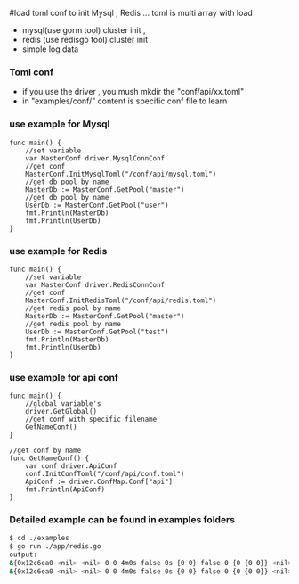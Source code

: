 #load toml conf to init Mysql , Redis ... 
 toml is multi array with load 
- mysql(use gorm tool) cluster  init ,
- redis (use redisgo tool) cluster init
- simple log data


### Toml conf 
- if you  use the driver , you mush mkdir the "conf/api/xx.toml"  
- in "examples/conf/" content is specific  conf file to learn

### use example for Mysql 
```golang 
func main() {
	//set variable
	var MasterConf driver.MysqlConnConf
	//get conf
	MasterConf.InitMysqlToml("/conf/api/mysql.toml")
	//get db pool by name
	MasterDb := MasterConf.GetPool("master")
	//get db pool by name
	UserDb := MasterConf.GetPool("user")
	fmt.Println(MasterDb)
	fmt.Println(UserDb)
}
```

### use example for Redis 
```golang
func main() {
	//set variable
	var MasterConf driver.RedisConnConf
	//get conf
	MasterConf.InitRedisToml("/conf/api/redis.toml")
	//get redis pool by name
	MasterDb := MasterConf.GetPool("master")
	//get redis pool by name
	UserDb := MasterConf.GetPool("test")
	fmt.Println(MasterDb)
	fmt.Println(UserDb)
}
```

### use example for api conf  
```golang
func main() {
	//global variable's
	driver.GetGlobal()
	//get conf with specific filename
	GetNameConf()
}

//get conf by name
func GetNameConf() {
	var conf driver.ApiConf
	conf.InitConfToml("/conf/api/conf.toml")
	ApiConf := driver.ConfMap.Conf["api"]
	fmt.Println(ApiConf)
}

```

###  Detailed example can be found in examples folders
```sh
$ cd ./examples
$ go run ./app/redis.go
output:
&{0x12c6ea0 <nil> <nil> 0 0 4m0s false 0s {0 0} false 0 {0 {0 0}} <nil> {0 <nil> <nil>} 0 0}
&{0x12c6ea0 <nil> <nil> 0 0 4m0s false 0s {0 0} false 0 {0 {0 0}} <nil> {0 <nil> <nil>} 0 0}

```